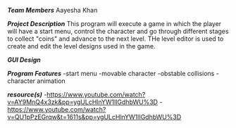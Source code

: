 ***Team Members***
Aayesha Khan

***Project Description***
This program will execute a game in which the player will have a start menu, control the character and go through different stages to collect "coins" and advance to the next level. THe level editor is used to create and edit the level designs used in the game. 

***GUI Design***

***Program Features***
-start menu
-movable character
-obstable collisions
-character animation

***resource(s)***
-https://www.youtube.com/watch?v=AY9MnQ4x3zk&pp=ygULcHlnYW1lIGdhbWU%3D
-https://www.youtube.com/watch?v=QU1pPzEGrqw&t=1611s&pp=ygULcHlnYW1lIGdhbWU%3D